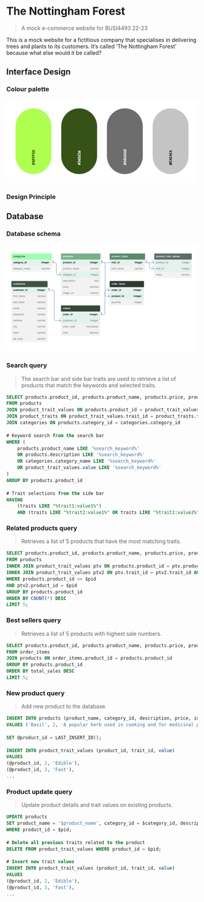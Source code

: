 # The Nottingham Forest
> A mock e-commerce website for BUSI4493 22-23

This is a mock website for a fictitious company that specialises in delivering trees and plants to its customers.
It’s called ‘The Nottingham Forest’ because what else would it be called?

## Interface Design
### Colour palette
![schema](./README/palette.png)

### Design Principle

## Database
### Database schema
![schema](./README/schema.png)

### Search query
> The search bar and side bar traits are used to retrieve a list of products that match the keywords and selected traits.
```sql
SELECT products.product_id, products.product_name, products.price, products.image_url, GROUP_CONCAT(product_traits.trait_id, ':', product_trait_values.value SEPARATOR ', ') AS traits
FROM products
JOIN product_trait_values ON products.product_id = product_trait_values.product_id
JOIN product_traits ON product_trait_values.trait_id = product_traits.trait_id
JOIN categories ON products.category_id = categories.category_id

# Keyword search from the search bar
WHERE (
	products.product_name LIKE '%search_keyword%'
	OR products.description LIKE '%search_keyword%'
	OR categories.category_name LIKE '%search_keyword%'
	OR product_trait_values.value LIKE '%search_keyword%'
)
GROUP BY products.product_id

# Trait selections from the side bar
HAVING 
	(traits LIKE "%trait1:value1%")
	AND (traits LIKE "%trait2:value1%" OR traits LIKE "%trait2:value2%") ...
```

### Related products query
> Retrieves a list of 5 products that have the most matching traits.
```sql
SELECT products.product_id, products.product_name, products.price, products.image_url
FROM products
INNER JOIN product_trait_values ptv ON products.product_id = ptv.product_id
INNER JOIN product_trait_values ptv2 ON ptv.trait_id = ptv2.trait_id AND ptv.value = ptv2.value
WHERE products.product_id <> $pid
AND ptv2.product_id = $pid
GROUP BY products.product_id
ORDER BY COUNT(*) DESC
LIMIT 5;
```

### Best sellers query
> Retrieves a list of 5 products with highest sale numbers.
```sql
SELECT products.product_id, products.product_name, products.price, products.image_url, SUM(order_items.quantity) as total_sales
FROM order_items
JOIN products ON order_items.product_id = products.product_id
GROUP BY products.product_id
ORDER BY total_sales DESC
LIMIT 5;
```

### New product query
> Add new product to the database.
```sql
INSERT INTO products (product_name, category_id, description, price, image_url)
VALUES ('Basil', 2, 'A popular herb used in cooking and for medicinal purposes.', 2.99, './images/product_photos/basil.png');

SET @product_id = LAST_INSERT_ID();

INSERT INTO product_trait_values (product_id, trait_id, value)
VALUES
(@product_id, 2, 'Edible'),
(@product_id, 3, 'Fast'),
...
```

### Product update query
> Update product details and trait values on existing products.
```sql
UPDATE products
SET product_name = '$product_name', category_id = $category_id, description = '$description', price = $price, image_url = '$image_url'
WHERE product_id = $pid;

# Delete all previous traits related to the product
DELETE FROM product_trait_values WHERE product_id = $pid;

# Insert new trait values
INSERT INTO product_trait_values (product_id, trait_id, value)
VALUES
(@product_id, 2, 'Edible'),
(@product_id, 3, 'Fast'),
...
```